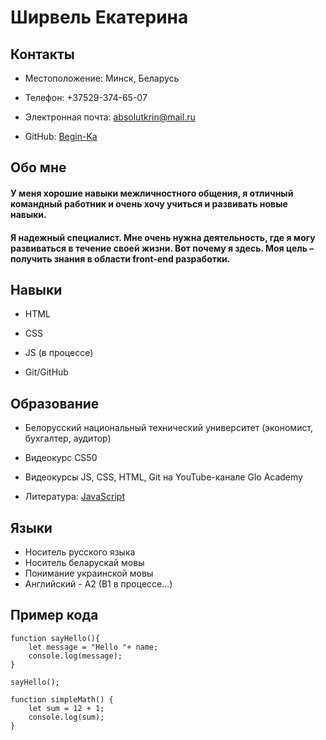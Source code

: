 # Ширвель Екатерина 

## Контакты

* Местоположение: Минск, Беларусь

* Телефон: +37529-374-65-07

* Электронная почта:  absolutkrin@mail.ru

* GitHub: [Begin-Ka](https://github.com/Begin-Ka)

## Обо мне

#### У меня хорошие навыки межличностного общения, я отличный командный работник и очень хочу учиться и развивать новые навыки.

#### Я надежный специалист. Мне очень нужна деятельность, где я могу развиваться в течение своей жизни. Вот почему я здесь. Моя цель – получить знания в области front-end разработки.

## Навыки

* HTML

* CSS

* JS (в процессе)

* Git/GitHub

## Образование

* Белорусский национальный технический университет (экономист, бухгалтер, аудитор)

* Видеокурс CS50
* Видеокурсы JS, CSS, HTML, Git на YouTube-канале Glo Academy
* Литература: [JavaScript](https://learn.javascript.ru) 

## Языки

* Носитель русского языка
* Носитель беларускай мовы
* Понимание украинской мовы
* Английский - A2 (B1 в процессе...)

## Пример кода

```
function sayHello(){
    let message = "Hello "+ name;
    console.log(message);   
}

sayHello();

function simpleMath() {
    let sum = 12 + 1;
    console.log(sum);
}

```
